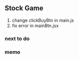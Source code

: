 ## Stock Game

1. change clickBuyBtn in main.js
2. fix error in mainBtn.jsx

### next to do

### memo
